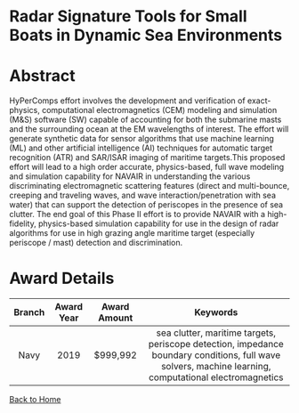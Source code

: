
Radar Signature Tools for Small Boats in Dynamic Sea Environments
=================================================================

# Abstract


HyPerComps effort involves the development and verification of exact-physics, computational electromagnetics (CEM) modeling and simulation (M&S) software (SW) capable of accounting for both the submarine masts and the surrounding ocean at the EM wavelengths of interest. The effort will generate synthetic data for sensor algorithms that use machine learning (ML) and other artificial intelligence (AI) techniques for automatic target recognition (ATR) and SAR/ISAR imaging of maritime targets.This proposed effort will lead to a high order accurate, physics-based, full wave modeling and simulation capability for NAVAIR in understanding the various discriminating electromagnetic scattering features (direct and multi-bounce, creeping and traveling waves, and wave interaction/penetration with sea water) that can support the detection of periscopes in the presence of sea clutter. The end goal of this Phase II effort is to provide NAVAIR with a high-fidelity, physics-based simulation capability for use in the design of radar algorithms for use in high grazing angle maritime target (especially periscope / mast) detection and discrimination.  

# Award Details

|Branch|Award Year|Award Amount|Keywords|
| :---: | :---: | :---: | :---: |
|Navy|2019|$999,992|sea clutter, maritime targets, periscope detection, impedance boundary conditions, full wave solvers, machine learning, computational electromagnetics|
  
  


[Back to Home](https://github.com/chrischow/dod_sbir_awards/DJ/#1901)